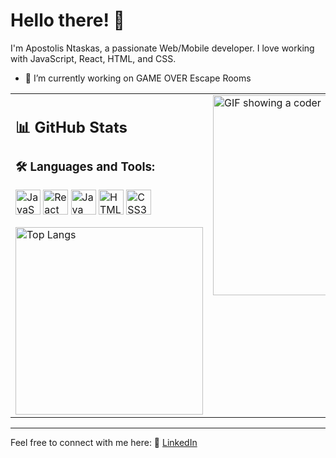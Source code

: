 # Hello there! 👋

I'm Apostolis Ntaskas, a passionate Web/Mobile developer. I love working with JavaScript, React, HTML, and CSS.
- 🔭 I’m currently working on GAME OVER Escape Rooms

<table>
  <tr>
    <td valign="top" width="50%">

## 📊 GitHub Stats

### 🛠️ Languages and Tools:
<p>
    <a href="#"><img src="https://cdn.jsdelivr.net/gh/devicons/devicon/icons/javascript/javascript-original.svg" alt="JavaScript" width="40"></a>
    <a href="#"><img src="https://cdn.jsdelivr.net/gh/devicons/devicon/icons/react/react-original-wordmark.svg" alt="React" width="40"></a>
    <a href="#"><img src="https://cdn.jsdelivr.net/gh/devicons/devicon/icons/java/java-original-wordmark.svg" alt="Java" width="40"></a>
    <a href="#"><img src="https://cdn.jsdelivr.net/gh/devicons/devicon/icons/html5/html5-original-wordmark.svg" alt="HTML5" width="40"></a>
    <a href="#"><img src="https://cdn.jsdelivr.net/gh/devicons/devicon/icons/css3/css3-original-wordmark.svg" alt="CSS3" width="40"></a>
</p>
<img src="https://github-readme-stats.vercel.app/api/top-langs/?username=ApostolisNt&layout=compact&theme=github_dark_dimmed" alt="Top Langs" width="300">
</td>
<td valign="top" width="50%">
<img src="https://media.giphy.com/media/qgQUggAC3Pfv687qPC/giphy.gif" width="320" alt="GIF showing a coder">
  </td>
  </tr>
</table>

---

Feel free to connect with me here:
👔 [LinkedIn](https://www.linkedin.com/in/apostolos-ntaskas-826444154/)



<!--
**ApostolisNt/ApostolisNt** is a ✨ _special_ ✨ repository because its `README.md` (this file) appears on your GitHub profile.

Here are some ideas to get you started:

- 🔭 I’m currently working on ...
- 🌱 I’m currently learning ...
- 👯 I’m looking to collaborate on ...
- 🤔 I’m looking for help with ...
- 💬 Ask me about ...
- 📫 How to reach me: ...
- 😄 Pronouns: ...
- ⚡ Fun fact: ...
-->
